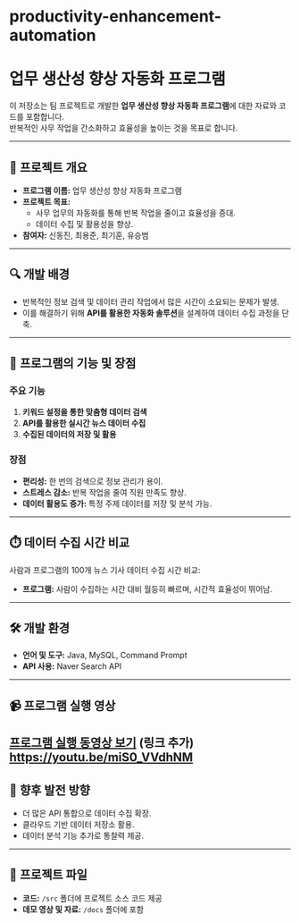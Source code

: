 # productivity-enhancement-automation

# 업무 생산성 향상 자동화 프로그램

이 저장소는 팀 프로젝트로 개발한 **업무 생산성 향상 자동화 프로그램**에 대한 자료와 코드를 포함합니다.  
반복적인 사무 작업을 간소화하고 효율성을 높이는 것을 목표로 합니다.

---

## 📖 프로젝트 개요
- **프로그램 이름:** 업무 생산성 향상 자동화 프로그램
- **프로젝트 목표:** 
  - 사무 업무의 자동화를 통해 반복 작업을 줄이고 효율성을 증대.
  - 데이터 수집 및 활용성을 향상.
- **참여자:** 신동진, 최용준, 최기훈, 유승범

---

## 🔍 개발 배경
- 반복적인 정보 검색 및 데이터 관리 작업에서 많은 시간이 소요되는 문제가 발생.
- 이를 해결하기 위해 **API를 활용한 자동화 솔루션**을 설계하여 데이터 수집 과정을 단축.

---

## 🚀 프로그램의 기능 및 장점
### 주요 기능
1. **키워드 설정을 통한 맞춤형 데이터 검색**
2. **API를 활용한 실시간 뉴스 데이터 수집**
3. **수집된 데이터의 저장 및 활용**

### 장점
- **편리성:** 한 번의 검색으로 정보 관리가 용이.
- **스트레스 감소:** 반복 작업을 줄여 직원 만족도 향상.
- **데이터 활용도 증가:** 특정 주제 데이터를 저장 및 분석 가능.

---

## ⏱️ 데이터 수집 시간 비교
사람과 프로그램의 100개 뉴스 기사 데이터 수집 시간 비교:
- **프로그램:** 사람이 수집하는 시간 대비 월등히 빠르며, 시간적 효율성이 뛰어남.

---

## 🛠️ 개발 환경
- **언어 및 도구:** Java, MySQL, Command Prompt
- **API 사용:** Naver Search API

---

## 📹 프로그램 실행 영상
[프로그램 실행 동영상 보기](#) (링크 추가)
https://youtu.be/miS0_VVdhNM
---

## 🌱 향후 발전 방향
- 더 많은 API 통합으로 데이터 수집 확장.
- 클라우드 기반 데이터 저장소 활용.
- 데이터 분석 기능 추가로 통찰력 제공.

---

## 📂 프로젝트 파일
- **코드:** `/src` 폴더에 프로젝트 소스 코드 제공
- **데모 영상 및 자료:** `/docs` 폴더에 포함
